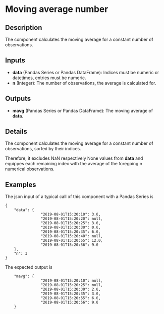 # Moving average number

## Description
The component calculates the moving average for a constant number of observations.

## Inputs
* **data** (Pandas Series or Pandas DataFrame): Indices must be numeric or datetimes, entries must be numeric.
* **n** (Integer): The number of observations, the average is calculated for.

## Outputs
* **mavg** (Pandas Series or Pandas DataFrame): The moving average of **data**.

## Details
The component calculates the moving average for a constant number of observations, sorted by their indices. 

Therefore, it excludes NaN respectively None values from **data** and equippes each remaining index with the average of the foregoing n numerical observations.   

## Examples
The json input of a typical call of this component with a Pandas Series is
```
{
	"data": {
				"2019-08-01T15:20:10": 3.0,
				"2019-08-01T15:20:20": null,
				"2019-08-01T15:20:25": 3.0,
				"2019-08-01T15:20:30": 0.0,
				"2019-08-01T15:20:35": 6.0,
				"2019-08-01T15:20:40": null,
				"2019-08-01T15:20:55": 12.0,
				"2019-08-01T15:20:56": 9.0
	}, 
	"n": 3
}
```
The expected output is
```
	"mavg": {
				"2019-08-01T15:20:10": null,
				"2019-08-01T15:20:25": null,
				"2019-08-01T15:20:30": 2.0,
				"2019-08-01T15:20:35": 3.0,
				"2019-08-01T15:20:55": 6.0,
				"2019-08-01T15:20:56": 9.0
	}
```

